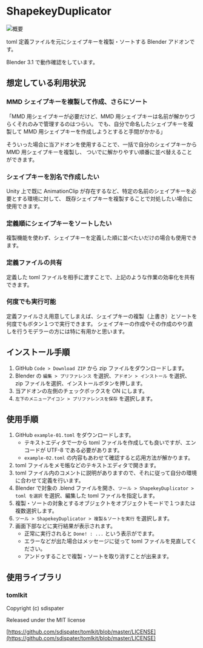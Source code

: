 # ShapekeyDuplicator

![概要](https://raw.githubusercontent.com/wiki/kokoromati/ShapekeyDuplicator/2024-03-07_08-33-31.png)

toml 定義ファイルを元にシェイプキーを複製・ソートする Blender アドオンです。

Blender 3.1 で動作確認をしています。

## 想定している利用状況

### MMD シェイプキーを複製して作成、さらにソート

「MMD 用シェイプキーが必要だけど、MMD 用シェイプキーは名前が解かりづらくそれのみで管理するのはつらい。
でも、自分で命名したシェイプキーを複製して MMD 用シェイプキーを作成しようとすると手間がかかる」

そういった場合に当アドオンを使用することで、一括で自分のシェイプキーから MMD 用シェイプキーを複製し、
ついでに解かりやすい順番に並べ替えることができます。

### シェイプキーを別名で作成したい

Unity 上で既に AnimationClip が存在するなど、特定の名前のシェイプキーを必要とする環境に対して、
既存シェイプキーを複製することで対処したい場合に使用できます。

### 定義順にシェイプキーをソートしたい

複製機能を使わず、シェイプキーを定義した順に並べたいだけの場合も使用できます。

### 定義ファイルの共有

定義した toml ファイルを相手に渡すことで、上記のような作業の効率化を共有できます。

### 何度でも実行可能

定義ファイルさえ用意してしまえば、シェイプキーの複製（上書き）とソートを何度でもボタン１つで実行できます。
シェイプキーの作成やその作成のやり直しを行うモデラーの方には特に有用かと思います。

## インストール手順

1. GitHub `Code > Download ZIP` から zip ファイルをダウンロードします。
2. Blender の `編集 > プリファレンス` を選択、`アドオン > インストール` を選択、 zip ファイルを選択、インストールボタンを押します。
3. 当アドオンの左側のチェックボックスを ON にします。
4. `左下のメニューアイコン > プリファレンスを保存` を選択します。

## 使用手順

1. GitHub `example-01.toml` をダウンロードします。
    - テキストエディタで一から toml ファイルを作成しても良いですが、エンコードが UTF-8 である必要があります。
    - `example-02.toml` の内容もあわせて確認すると応用方法が解かります。
2. toml ファイルをメモ帳などのテキストエディタで開きます。
3. toml ファイル内のコメントに説明がありますので、それに従って自分の環境に合わせて定義を行います。
4. Blender で対象の .blend ファイルを開き、`ツール > ShapekeyDuplicator > toml を選択` を選択、編集した toml ファイルを指定します。
5. 複製・ソートの対象とするオブジェクトをオブジェクトモードで１つまたは複数選択します。
6. `ツール > ShapekeyDuplicator > 複製＆ソートを実行` を選択します。
7. 画面下部などに実行結果が表示されます。
    - 正常に実行されると `Done! : ...` という表示がでます。
    - エラーなどが出た場合はメッセージに従って toml ファイルを見直してください。
    - アンドゥすることで複製・ソートを取り消すことが出来ます。

## 使用ライブラリ

### tomlkit

Copyright (c) sdispater

Released under the MIT license

[https://github.com/sdispater/tomlkit/blob/master/LICENSE](https://github.com/sdispater/tomlkit/blob/master/LICENSE)

